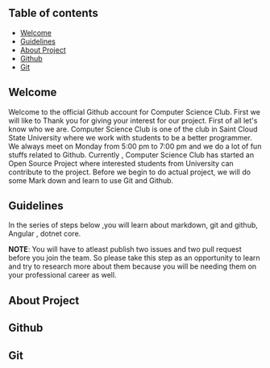 

## Table of contents

- [Welcome](#welcome)
- [Guidelines](#guidelines)
- [About Project](#about-project)
- [Github](#github)
- [Git](#git)





## Welcome
Welcome to the official Github account for Computer Science Club. First we will like to Thank you for giving your interest
for our project. 
First of all let's know who we are. Computer Science Club is one of the club in Saint Cloud State University where we work with students to be a better programmer. We always meet on Monday from 5:00 pm to 7:00 pm and we do a lot of fun stuffs related to Github. Currently , Computer Science Club has started an Open Source Project where interested students from University can contribute to the project.
Before we begin to do actual project, we will do some Mark down and learn to use Git and Github.


## Guidelines
In the series of steps below ,you will learn about markdown, git and github, Angular , dotnet core. 

**NOTE**: You will have to atleast publish two issues and two pull request before you join the team. So please take this step
as an opportunity to learn and try to research more about them because you will be needing them on your professional career as
well.

## About Project

## Github

## Git



